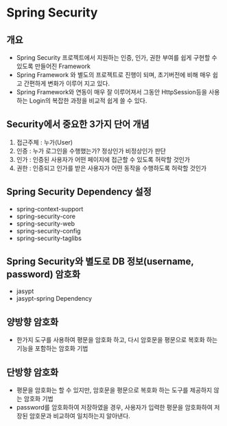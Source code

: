 # Spring Security

## 개요
* Spring Security 프로젝트에서 지원하는 인증, 인가, 권한 부여를 쉽게 구현할 수 있도록 만들어진 Framework
* Spring Framework 와 별도의 프로젝트로 진행이 되며, 초기버전에 비해 매우 쉽고 간편하게 변화가 이루어 지고 있다.
* Spring Framework와 연동이 매우 잘 이루어져서 그동안 HttpSession등을 사용하는 Login의 복잡한 과정을 비교적 쉽게 쓸 수 있다.

## Security에서 중요한 3가지 단어 개념
1. 접근주체 : 누가(User)
2. 인증	: 누가 로그인을 수행했는가? 정상인가 비정상인가 판단
3. 인가 : 인증된 사용자가 어떤 페이지에 접근할 수 있도록 허락할 것인가
4. 권한 : 인증되고 인가를 받은 사용자가 어떤 동작을 수행하도록 허락할 것인가

## Spring Security Dependency 설정
* spring-context-support
* spring-security-core
* spring-security-web
* spring-security-config
* spring-security-taglibs

## Spring Security와 별도로 DB 정보(username, password) 암호화
* jasypt
* jasypt-spring Dependency

## 양방향 암호화
* 한가지 도구를 사용하여 평문을 암호화 하고, 다시 암호문을 평문으로 복호화 하는 기능을 포함하는 암호화 기법

## 단방향 암호화
* 평문을 암호화는 할 수 있지만, 암호문을 평문으로 복호화 하는 도구를 제공하지 않는 암호화 기법
* password를 암호화하여 저장하였을 경우, 사용자가 입력한 평문을 암호화하여 저장된 암호문과 비교하여 일치하는지 알아낸다.